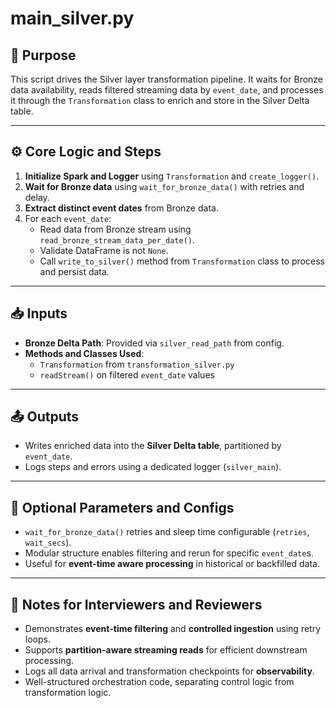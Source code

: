 
# main_silver.py

## 📌 Purpose

This script drives the Silver layer transformation pipeline. It waits for Bronze data availability, reads filtered streaming data by `event_date`, and processes it through the `Transformation` class to enrich and store in the Silver Delta table.

---

## ⚙️ Core Logic and Steps

1. **Initialize Spark and Logger** using `Transformation` and `create_logger()`.
2. **Wait for Bronze data** using `wait_for_bronze_data()` with retries and delay.
3. **Extract distinct event dates** from Bronze data.
4. For each `event_date`:
   - Read data from Bronze stream using `read_bronze_stream_data_per_date()`.
   - Validate DataFrame is not `None`.
   - Call `write_to_silver()` method from `Transformation` class to process and persist data.

---

## 📥 Inputs

- **Bronze Delta Path**: Provided via `silver_read_path` from config.
- **Methods and Classes Used**:
  - `Transformation` from `transformation_silver.py`
  - `readStream()` on filtered `event_date` values

---

## 📤 Outputs

- Writes enriched data into the **Silver Delta table**, partitioned by `event_date`.
- Logs steps and errors using a dedicated logger (`silver_main`).

---

## 🧩 Optional Parameters and Configs

- `wait_for_bronze_data()` retries and sleep time configurable (`retries`, `wait_secs`).
- Modular structure enables filtering and rerun for specific `event_date`s.
- Useful for **event-time aware processing** in historical or backfilled data.

---

## 📝 Notes for Interviewers and Reviewers

- Demonstrates **event-time filtering** and **controlled ingestion** using retry loops.
- Supports **partition-aware streaming reads** for efficient downstream processing.
- Logs all data arrival and transformation checkpoints for **observability**.
- Well-structured orchestration code, separating control logic from transformation logic.

